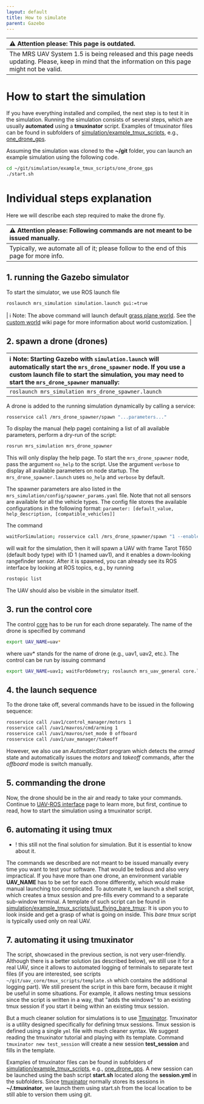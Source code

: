 ```yaml
---
layout: default
title: How to simulate
parent: Gazebo
---
```


| :warning: **Attention please: This page is outdated.**                                                                                            |
| :---                                                                                                                                              |
| The MRS UAV System 1.5 is being released and this page needs updating. Please, keep in mind that the information on this page might not be valid. |

# How to start the simulation

If you have everything installed and compiled, the next step is to test it in the simulation.
Running the simulation consists of several steps, which are usually **automated** using a **tmuxinator** script.
Examples of tmuxinator files can be found in subfolders of [simulation/example_tmux_scripts](https://github.com/ctu-mrs/simulation/tree/master/example_tmux_scripts), e.g., [one_drone_gps](https://github.com/ctu-mrs/simulation/blob/master/example_tmux_scripts/one_drone_gps/session.yml).

Assuming the simulation was cloned to the **~/git** folder, you can launch an example simulation using the following code.
```bash
cd ~/git/simulation/example_tmux_scripts/one_drone_gps
./start.sh
```

# Individual steps explanation

Here we will describe each step required to make the drone fly.

| :warning: **Attention please: Following commands are not meant to be issued manually.**    |
| :---                                                                                       |
|  Typically, we automate all of it; please follow to the end of this page for more info.    |

## 1. running the Gazebo simulator

To start the simulator, we use ROS launch file
```bash
roslaunch mrs_simulation simulation.launch gui:=true
```

| :information_source: Note: The above command will launch default [grass plane world](https://github.com/ctu-mrs/mrs_gazebo_common_resources/blob/master/worlds/grass_plane.world). See the [custom world](https://ctu-mrs.github.io/docs/simulation/custom_world.html) wiki page for more information about world customization. |

## 2. spawn a drone (drones)

| :information_source: **Note: Starting Gazebo with** `simulation.launch` **will automatically start the** `mrs_drone_spawner` **node. If you use a custom launch file to start the simulation, you may need to start the** `mrs_drone_spawner` **manually:** |
| :---                                                                                                                                                                                                                                                        |
| ```roslaunch mrs_simulation mrs_drone_spawner.launch```                                                                                                                                                                                                     |

A drone is added to the running simulation dynamically by calling a service:
```bash
rosservice call /mrs_drone_spawner/spawn "...parameters..."
```

To display the manual (help page) containing a list of all available parameters, perform a dry-run of the script:

```bash
rosrun mrs_simulation mrs_drone_spawner
```

This will only display the help page. To start the `mrs_drone_spawner` node, pass the argument `no_help` to the script. Use the argument `verbose` to display all available parameters on node startup. The `mrs_drone_spawner.launch` uses `no_help` and `verbose` by default.

The spawner parameters are also listed in the `mrs_simulation/config/spawner_params.yaml` file. Note that not all sensors are available for all the vehicle types. The config file stores the available configurations in the following format: `parameter: [default_value, help_description, [compatible_vehicles]]`

The command
```bash
waitForSimulation; rosservice call /mrs_drone_spawner/spawn "1 --enable-rangefinder"

```
will wait for the simulation, then it will spawn a UAV with frame Tarot T650 (default body type) with ID 1 (named uav1), and it enables a down-looking rangefinder sensor.
After it is spawned, you can already see its ROS interface by looking at ROS topics, e.g., by running
```bash
rostopic list
```
The UAV should also be visible in the simulator itself.

## 3. run the control core

The control [core](http://github.com/ctu-mrs/uav_core) has to be run for each drone separately.
The name of the drone is specified by command
```bash
export UAV_NAME=uav*
```
where uav* stands for the name of drone (e.g., uav1, uav2, etc.).
The control can be run by issuing command
```bash
export UAV_NAME=uav1; waitForOdometry; roslaunch mrs_uav_general core.launch
```

## 4. the launch sequence

To the drone take off, several commands have to be issued in the following sequence:
```bash
rosservice call /uav1/control_manager/motors 1
rosservice call /uav1/mavros/cmd/arming 1
rosservice call /uav1/mavros/set_mode 0 offboard
rosservice call /uav1/uav_manager/takeoff
```
However, we also use an *AutomaticStart* program which detects the *armed* state and automatically issues the *motors* and *takeoff* commands, after the *offboard* mode is switch manually.

## 5. commanding the drone

Now, the drone should be in the air and ready to take your commands.
Continue to [UAV-ROS interface](https://ctu-mrs.github.io/docs/system/uav_ros_interface.html) page to learn more, but first, continue to read, how to start the simulation using a tmuxinator script.

## 6. automating it using tmux

* ! this still not the final solution for simulation. But it is essential to know about it.

The commands we described are not meant to be issued manually every time you want to test your software.
That would be tedious and also very impractical.
If you have more than one drone, an environment variable **UAV_NAME** has to be set for each drone differently, which would make manual launching too complicated.
To automate it, we launch a shell script, which creates a tmux session and pre-fills every command to a separate sub-window terminal.
A template of such script can be found in [simulation/example_tmux_scripts/just_flying_bare_tmux](https://github.com/ctu-mrs/simulation/tree/master/example_tmux_scripts/just_flying_bare_tmux):
It is upon you to look inside and get a grasp of what is going on inside.
This *bare tmux* script is typically used only on real UAV.

## 7. automating it using tmuxinator

The script, showcased in the previous section, is not very user-friendly.
Although there is a better solution (as described below), we still use it for a real UAV, since it allows to automated logging of terminals to separate text files (if you are interested, see scripts `~/git/uav_core/tmux_scripts/template.sh` which contains the additional logging part).
We still present the script in this bare form, because it might be useful in some situations.
For example, it allows nesting tmux sessions since the script is written in a way, that "adds the windows" to an existing tmux session if you start it being within an existing tmux session.

But a much cleaner solution for simulations is to use [Tmuxinator](https://github.com/tmuxinator/tmuxinator).
Tmuxinator is a utility designed specifically for defining tmux sessions.
Tmux session is defined using a single `yml` file with much cleaner syntax.
We suggest reading the tmuxinator tutorial and playing with its template.
Command `tmuxinator new test_session` will create a new session **test_session** and fills in the template.

Examples of tmuxinator files can be found in subfolders of [simulation/example_tmux_scripts](https://github.com/ctu-mrs/simulation/tree/master/example_tmux_scripts), e.g., [one_drone_gps](https://github.com/ctu-mrs/simulation/blob/master/example_tmux_scripts/one_drone_gps/session.yml).
A new session can be launched using the bash script **start.sh** located along the **session.yml** in the subfolders.
Since [tmuxinator](https://github.com/tmuxinator/tmuxinator) normally stores its sessions in **~/.tmuxinator**, we launch them using start.sh from the local location to be still able to version them using git.
